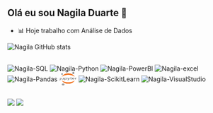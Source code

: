 ## Olá eu sou Nagila Duarte 👋

- 📊 Hoje trabalho com Análise de Dados

![Nagila GitHub stats](https://github-readme-stats.vercel.app/api?username=Nagiladuarte&show_icons=true&theme=tokyonight)

<div style="display: inline_block"><br>
  <img align="center" alt="Nagila-SQL" height="30" width="40" src="https://img.icons8.com/ios-filled/50/000000/sql.png">
  <img align="center" alt="Nagila-Python" height="30" width="40" src="https://cdn.jsdelivr.net/gh/devicons/devicon/icons/python/python-original.svg">
  <img align="center" alt="Nagila-PowerBI" height="30" width="40" src="https://upload.wikimedia.org/wikipedia/commons/c/cf/New_Power_BI_Logo.svg">
  <img align="center" alt="Nagila-excel" height="30" width="40" src="https://raw.githubusercontent.com/get-icon/geticon/master/icons/microsoft-office-excel.svg">
  <img align="center" alt="Nagila-Pandas" height="30" width="40" src="https://cdn.jsdelivr.net/gh/devicons/devicon@latest/icons/pandas/pandas-original.svg" />
  <img align="center" alt="Nagila-JupyterNotebook" height="30" width="40" src="https://github.com/devicons/devicon/blob/master/icons/jupyter/jupyter-original-wordmark.svg">
  <img align="center" alt="Nagila-ScikitLearn" height="30" width="40" src="https://upload.wikimedia.org/wikipedia/commons/0/05/Scikit_learn_logo_small.svg">
  <img align="center" alt="Nagila-VisualStudio" height="30" width="40" src="https://img.icons8.com/fluency/48/000000/visual-studio.png">
  
</div>

##

<div> 
  <a href = "mailto:nagiladuarte93@gmail.com"><img src="https://img.shields.io/badge/-Gmail-%23333?style=for-the-badge&logo=gmail&logoColor=white" target="_blank"></a>
  <a href="https://www.linkedin.com/in/n%C3%A1gila-duarte-19582928a/" target="_blank"><img src="https://img.shields.io/badge/-LinkedIn-%230077B5?style=for-the-badge&logo=linkedin&logoColor=white" target="_blank"></a> 
</div><br>

